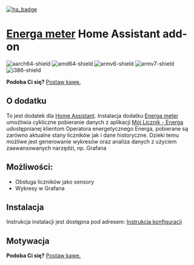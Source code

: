 [![ha_badge](https://img.shields.io/badge/Home%20Assistant-Add%20On-blue.svg)](https://www.home-assistant.io/)
# [Energa meter](https://github.com/tcich/ha-addon-energa-meter) Home Assistant add-on

[aarch64-shield]: https://img.shields.io/badge/aarch64-yes-green.svg
[amd64-shield]: https://img.shields.io/badge/amd64-yes-green.svg
[armv6-shield]: https://img.shields.io/badge/armv6-yes-green.svg
[armv7-shield]: https://img.shields.io/badge/armv7-yes-green.svg
[i386-shield]: https://img.shields.io/badge/i386-yes-green.svg
![aarch64-shield]
![amd64-shield]
![armv6-shield]
![armv7-shield]
![i386-shield]

**Podoba Ci się?** [Postaw kawę.](https://buycoffee.to/tcich)



## O dodatku

To jest dodatek dla [Home Assistant](https://www.home-assistant.io/). Instalacja dodatku [Energa meter](https://github.com/tcich/ha-addon-energa-meter) umożliwia cykliczne pobieranie danych z aplikacji [Mój Licznik - Energa](https://mojlicznik.energa-operator.pl) udostępnianej klientom Operatora energetycznego Energa, pobierane są zarówno aktualne stany liczników jak i dane historyczne. Dzieki temu możliwe jest generowanie wykresów oraz analiza danych z użyciem zaawansowanych narzędzi, np. Grafana

## Możliwości:
* Obsługa liczników jako sensory
* Wykresy w Grafana

## Instalacja

Instrukcja instalacji jest dostępna pod adresem: [Instrukcja konfiguracji](https://github.com/tcich/ha-addon-energa-meter/blob/main/README.md)

## Motywacja

**Podoba Ci się?** [Postaw kawę.](https://buycoffee.to/tcich)


